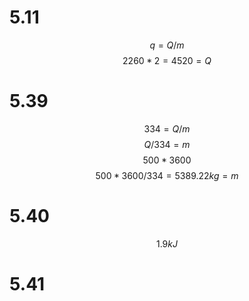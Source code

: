 # 5.11

$$q = Q/m$$
$$2260 * 2 =4520 = Q$$

# 5.39

$$334 = Q / m$$
$$Q / 334 = m$$
$$500*3600$$
$$500*3600 / 334 = 5389.22kg = m$$

# 5.40

$$1.9kJ$$

# 5.41
